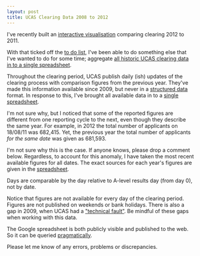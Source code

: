 ```yaml
---
layout: post
title: UCAS Clearing Data 2008 to 2012
---
```

I've recently built an [interactive visualisation][3] comparing clearing 2012 to 2011.

With that ticked off the [to do list][1], I've been able to do something else that I've wanted to do for some time; aggregate [all historic UCAS clearing data in to a single spreadsheet][4].

Throughout the clearing period, UCAS publish daily (ish) updates of the clearing process with comparison figures from the previous year. They've made this information available since 2009, but never in a [structured data][2] format. In response to this, I've brought all available data in to a [single spreadsheet][4].

I'm not sure why, but I noticed that some of the reported figures are different from one reporting cycle to the next, even though they describe the same year. For example, in 2012 the total number of applicants on 18/08/11 was 682,415. Yet, the previous year the total number of applicants *for the same date* was given as 681,593.

I'm not sure why this is the case. If anyone knows, please drop a comment below. Regardless, to account for this anomaly, I have taken the most recent available figures for all dates. The exact sources for each year's figures are given in the [spreadsheet][4].

Days are comparable by the day relative to A-level results day (from day 0), not by date.

Notice that figures are not available for every day of the clearing period. Figures are not published on weekends or bank holidays.
There is also a gap in 2009, when UCAS had a ["technical fault"][5].
Be mindful of these gaps when working with this data.

The Google spreadsheet is both publicly visible and published to the web.
So it can be queried [pragmatically][6].

Please let me know of any errors, problems or discrepancies.


[1]: https://github.com/aziz/PlainTasks
[2]: http://5stardata.info/
[3]: /demos/clearing2012/
[4]: https://docs.google.com/spreadsheet/ccc?key=0AvmGs2D9eZgxdHpQSHI3amlGUlZYMzVzTXFiZDkxc2c
[5]: http://www.ucas.com/about_us/media_enquiries/media_releases/2009/app_stats09/appsta080909
[6]: http://misoproject.com/dataset/tutorials/googlespreadsheets